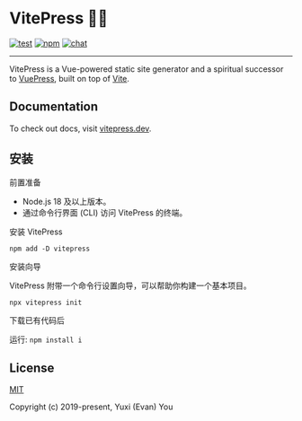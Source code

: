 # VitePress 📝💨

[![test](https://github.com/vuejs/vitepress/workflows/Test/badge.svg)](https://github.com/vuejs/vitepress/actions)
[![npm](https://img.shields.io/npm/v/vitepress)](https://www.npmjs.com/package/vitepress)
[![chat](https://img.shields.io/badge/chat-discord-blue?logo=discord)](https://chat.vuejs.org)

---

VitePress is a Vue-powered static site generator and a spiritual successor to [VuePress](https://vuepress.vuejs.org), built on top of [Vite](https://github.com/vitejs/vite).

## Documentation

To check out docs, visit [vitepress.dev](https://vitepress.dev).

## 安装

前置准备

- Node.js 18 及以上版本。
- 通过命令行界面 (CLI) 访问 VitePress 的终端。

安装 VitePress

`npm add -D vitepress`

安装向导

VitePress 附带一个命令行设置向导，可以帮助你构建一个基本项目。

`npx vitepress init`

下载已有代码后

运行: `npm install i`

## License

[MIT](https://github.com/vuejs/vitepress/blob/main/LICENSE)

Copyright (c) 2019-present, Yuxi (Evan) You
